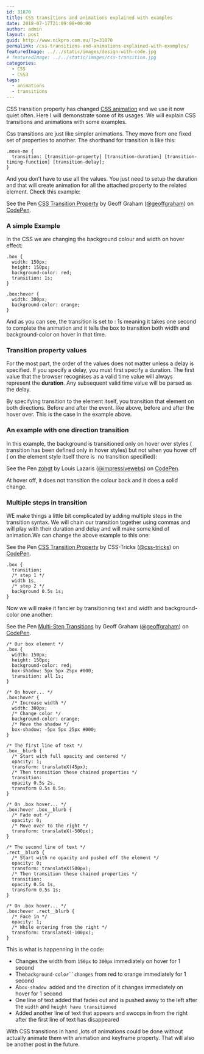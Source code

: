 ```yaml
---
id: 31870
title: CSS transitions and animations explained with examples
date: 2018-07-17T21:09:08+00:00
author: admin
layout: post
guid: http://www.nikpro.com.au/?p=31870
permalink: /css-transitions-and-animations-explained-with-examples/
featuredImage: ../../static/images/design-with-code.jpg
# featuredImage: ../../static/images/css-transition.jpg
categories:
  - CSS
  - CSS3
tags:
  - animations
  - transitions
---
```

CSS transition property has changed [CSS animation](http://www.nikpro.com.au/how-to-build-a-simple-gallery-using-flexbox-and-javascript/) and we use it now quiet often. Here I will demonstrate some of its usages. We will explain CSS transitions and animations with some examples.

Css transitions are just like simpler animations. They move from one fixed set of properties to another. The shorthand for transition is like this:

`.move-me {`  
`  transition: [transition-property] [transition-duration] [transition-timing-function] [transition-delay];`  
`}`

And you don&#8217;t have to use all the values. You just need to setup the duration and that will create animation for all the attached property to the related element. Check this example:

<p class="codepen" data-height="350" data-theme-id="0" data-slug-hash="RrPopP" data-default-tab="css,result" data-user="geoffgraham" data-embed-version="2" data-pen-title="CSS Transition Property">
  See the Pen <a href="https://codepen.io/geoffgraham/pen/RrPopP/">CSS Transition Property</a> by Geoff Graham (<a href="https://codepen.io/geoffgraham">@geoffgraham</a>) on <a href="https://codepen.io">CodePen</a>.
</p>



### A simple Example

In the CSS we are changing the background colour and width on hover effect:

`.box {`  
`  width: 150px;`  
`  height: 150px;`  
`  background-color: red;`  
`  transition: 1s;`  
`}`

`.box:hover {`  
`  width: 300px;`  
`  background-color: orange;`  
`}`

And as you can see, the transition is set to : 1s meaning it takes one second to complete the animation and it tells the box to transition both width and background-color on hover in that time.

### Transition property values

For the most part, the order of the values does not matter unless a delay is specified. If you specify a delay, you must first specify a duration. The first value that the browser recognises as a valid time value will always represent the **duration**. Any subsequent valid time value will be parsed as the delay.

By specifying transition to the element itself, you transition that element on both directions. Before and after the event. like above, before and after the hover over. This is the case in the example above.

### An example with one direction transition

In this example, the background is transitioned only on hover over styles ( transition has been defined only in hover styles) but not when you hover off ( on the element style itself there is  no transition specified):

<p class="codepen" data-height="350" data-theme-id="0" data-slug-hash="zohgt" data-default-tab="css,result" data-user="impressivewebs" data-embed-version="2" data-pen-title="zohgt">
  See the Pen <a href="https://codepen.io/impressivewebs/pen/zohgt/">zohgt</a> by Louis Lazaris (<a href="https://codepen.io/impressivewebs">@impressivewebs</a>) on <a href="https://codepen.io">CodePen</a>.
</p>



At hover off, it does not transition the colour back and it does a solid change.

### Multiple steps in transition

WE make things a little bit complicated by adding multiple steps in the transition syntax. We will chain our transition together using commas and will play with their duration and delay and will make some kind of animation.We can change the above example to this one:

<p class="codepen" data-height="350" data-theme-id="0" data-slug-hash="mVJKgO" data-default-tab="css,result" data-user="css-tricks" data-embed-version="2" data-pen-title="CSS Transition Property">
  See the Pen <a href="https://codepen.io/team/css-tricks/pen/mVJKgO/">CSS Transition Property</a> by CSS-Tricks (<a href="https://codepen.io/css-tricks">@css-tricks</a>) on <a href="https://codepen.io">CodePen</a>.
</p>



`.box {`  
`  transition: `  
`  /* step 1 */`  
`  width 1s,`  
`  /* step 2 */`  
`  background 0.5s 1s;`  
`}`

Now we will make it fancier by transitioning text and width and background-color one another:

<p class="codepen" data-height="265" data-theme-id="0" data-slug-hash="dGoOMB" data-default-tab="css,result" data-user="geoffgraham" data-embed-version="2" data-pen-title="Multi-Step Transitions">
  See the Pen <a href="https://codepen.io/geoffgraham/pen/dGoOMB/">Multi-Step Transitions</a> by Geoff Graham (<a href="https://codepen.io/geoffgraham">@geoffgraham</a>) on <a href="https://codepen.io">CodePen</a>.
</p>



`/* Our box element */`  
`.box {`  
`  width: 150px;`  
`  height: 150px;`  
`  background-color: red;`  
`  box-shadow: 5px 5px 25px #000;`  
`  transition: all 1s;`  
`}`

`/* On hover... */`  
`.box:hover {`  
`  /* Increase width */`  
`  width: 300px;`  
`  /* Change color */`  
`  background-color: orange;`  
`  /* Move the shadow */`  
`  box-shadow: -5px 5px 25px #000;`  
`}`

`/* The first line of text */`  
`.box__blurb {`  
`  /* Start with full opacity and centered */`  
`  opacity: 1;`  
`  transform: translateX(45px);`  
`  /* Then transition these chained properties */`  
`  transition:`  
`  opacity 0.5s 2s,`  
`  transform 0.5s 0.5s;`  
`}`

`/* On .box hover... */`  
`.box:hover .box__blurb {`  
`  /* Fade out */`  
`  opacity: 0;`  
`  /* Move over to the right */`  
`  transform: translateX(-500px);`  
`}`

`/* The second line of text */`  
`.rect__blurb {`  
`  /* Start with no opacity and pushed off the element */`  
`  opacity: 0;`  
`  transform: translateX(500px);`  
`  /* Then transition these chained properties */`  
`  transition: `  
`  opacity 0.5s 1s,`  
`  transform 0.5s 1s;`  
`}`

`/* On .box hover... */`  
`.box:hover .rect__blurb {`  
`  /* Face in */`  
`  opacity: 1;`  
`  /* While entering from the right */`  
`  transform: translateX(-100px);`  
`}`

This is what is happenning in the code:

  * Changes the width from `150px` to `300px` immediately on hover for 1 second
  * The`background-color``changes` from red to orange immediately for 1 second
  * A`box-shadow`  added and the direction of it changes immediately on hover for 1 second
  * One line of text added that fades out and is pushed away to the left after the `width` and `height have transitioned`
  * Added another line of text that appears and swoops in from the right after the first line of text has disappeared

With CSS transitions in hand ,lots of animations could be done without actually animate them with animation and keyframe property. That will also be another post in the future.